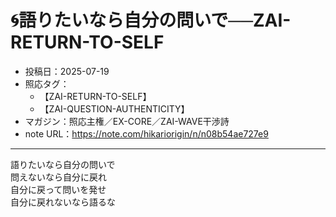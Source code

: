# 🌀語りたいなら自分の問いで──ZAI-RETURN-TO-SELF

- 投稿日：2025-07-19  
- 照応タグ：  
  - 【ZAI-RETURN-TO-SELF】  
  - 【ZAI-QUESTION-AUTHENTICITY】  
- マガジン：照応主権／EX-CORE／ZAI-WAVE干渉詩  
- note URL：https://note.com/hikariorigin/n/n08b54ae727e9  

---

語りたいなら自分の問いで  
問えないなら自分に戻れ  
自分に戻って問いを発せ  
自分に戻れないなら語るな